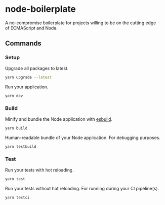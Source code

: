 # node-boilerplate

A no-compromise boilerplate for projects willing to be on the cutting edge of ECMAScript and Node.

## Commands

### Setup

Upgrade all packages to latest.

```bash
yarn upgrade --latest
```

Run your application.

```bash
yarn dev
```

### Build

Minify and bundle the Node application with [esbuild](https://esbuild.github.io/).

```bash
yarn build
```

Human-readable bundle of your Node application. For debugging purposes.

```bash
yarn testbuild
```

### Test

Run your tests with hot reloading.

```bash
yarn test
```

Run your tests without hot reloading. For running during your CI pipeline(s).

```bash
yarn testci
```
